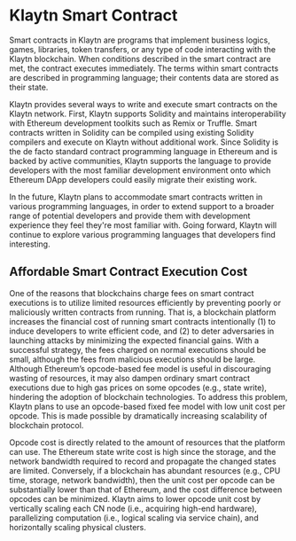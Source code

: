 # Klaytn Smart Contract <a id="klaytn-smart-contract"></a>

Smart contracts in Klaytn are programs that implement business logics, games, libraries, token transfers, or any type of code interacting with the Klaytn blockchain. When conditions described in the smart contract are met, the contract executes immediately. The terms within smart contracts are described in programming language; their contents data are stored as their state.

Klaytn provides several ways to write and execute smart contracts on the Klaytn network. First, Klaytn supports Solidity and maintains interoperability with Ethereum development toolkits such as Remix or Truffle. Smart contracts written in Solidity can be compiled using existing Solidity compilers and execute on Klaytn without additional work. Since Solidity is the de facto standard contract programming language in Ethereum and is backed by active communities, Klaytn supports the language to provide developers with the most familiar development environment onto which Ethereum DApp developers could easily migrate their existing work.

In the future, Klaytn plans to accommodate smart contracts written in various programming languages, in order to extend support to a broader range of potential developers and provide them with development experience they feel they're most familiar with. Going forward, Klaytn will continue to explore various programming languages that developers find interesting.

## Affordable Smart Contract Execution Cost <a id="affordable-smart-contract-execution-cost"></a>

One of the reasons that blockchains charge fees on smart contract executions is to utilize limited resources efficiently by preventing poorly or maliciously written contracts from running. That is, a blockchain platform increases the financial cost of running smart contracts intentionally (1) to induce developers to write efficient code, and (2) to deter adversaries in launching attacks by minimizing the expected financial gains. With a successful strategy, the fees charged on normal executions should be small, although the fees from malicious executions should be large. Although Ethereum’s opcode-based fee model is useful in discouraging wasting of resources, it may also dampen ordinary smart contract executions due to high gas prices on some opcodes (e.g., state write), hindering the adoption of blockchain technologies. To address this problem, Klaytn plans to use an opcode-based fixed fee model with low unit cost per opcode. This is made possible by dramatically increasing scalability of blockchain protocol.

Opcode cost is directly related to the amount of resources that the platform can use. The Ethereum state write cost is high since the storage, and the network bandwidth required to record and propagate the changed states are limited. Conversely, if a blockchain has abundant resources (e.g., CPU time, storage, network bandwidth), then the unit cost per opcode can be substantially lower than that of Ethereum, and the cost difference between opcodes can be minimized. Klaytn aims to lower opcode unit cost by vertically scaling each CN node (i.e., acquiring high-end hardware), parallelizing computation (i.e., logical scaling via service chain), and horizontally scaling physical clusters.
